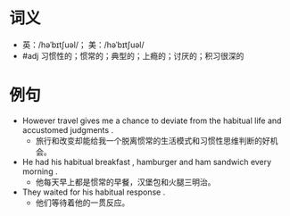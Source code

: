 # 词义
- 英：/həˈbɪtʃuəl/； 美：/həˈbɪtʃuəl/
- #adj 习惯性的；惯常的；典型的；上瘾的；讨厌的；积习很深的
# 例句
- However travel gives me a chance to deviate from the habitual life and accustomed judgments .
	- 旅行和改变却能给我一个脱离惯常的生活模式和习惯性思维判断的好机会。
- He had his habitual breakfast , hamburger and ham sandwich every morning .
	- 他每天早上都是惯常的早餐，汉堡包和火腿三明治。
- They waited for his habitual response .
	- 他们等待着他的一贯反应。
